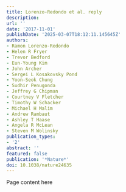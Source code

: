 ```yaml
---
title: Lorenzo-Redondo et al. reply
description:
url: ''
date: '2017-11-01'
publishDate: '2025-03-07T18:12:11.145645Z'
authors:
- Ramon Lorenzo-Redondo
- Helen R Fryer
- Trevor Bedford
- Eun-Young Kim
- John Archer
- Sergei L Kosakovsky Pond
- Yoon-Seok Chung
- Sudhir Penugonda
- Jeffrey G Chipman
- Courtney V Fletcher
- Timothy W Schacker
- Michael H Malim
- Andrew Rambaut
- Ashley T Haase
- Angela R McLean
- Steven M Wolinsky
publication_types:
- '2'
abstract: ''
featured: false
publication: '*Nature*'
doi: 10.1038/nature24635
---
```


Page content here